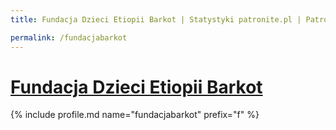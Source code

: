```yaml
---
title: Fundacja Dzieci Etiopii Barkot | Statystyki patronite.pl | Patromierz

permalink: /fundacjabarkot
---
```


# [Fundacja Dzieci Etiopii Barkot](https://patronite.pl/fundacjabarkot)

{% include profile.md name="fundacjabarkot" prefix="f" %}
